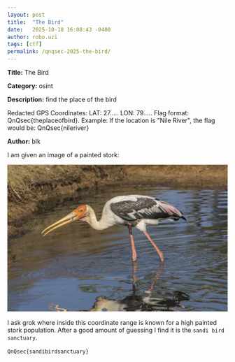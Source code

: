 ```yaml
---
layout: post
title:  "The Bird"
date:   2025-10-18 16:08:43 -0400
author: robo.uzi
tags: [ctf]
permalink: /qnqsec-2025-the-bird/
---
```


**Title:** The Bird

**Category:** osint

**Description:** find the place of the bird

Redacted GPS Coordinates: LAT: 27..... LON: 79..... Flag format: QnQsec{theplaceofbird}. Example: If the location is "Nile River", the flag would be: QnQsec{nileriver}

**Author:** blk

I am given an image of a painted stork:

![Alt text](/images/stork.jpeg)

I ask grok where inside this coordinate range is known for a high painted stork population. After a good amount of guessing I find it is the `sandi bird sanctuary`.

`QnQsec{sandibirdsanctuary}`